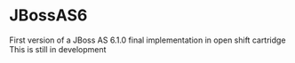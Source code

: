 # JBossAS6

First version of a JBoss AS 6.1.0 final implementation in open shift cartridge
This is still in development
